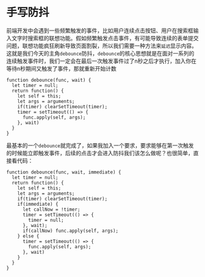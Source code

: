 # 手写防抖
前端开发中会遇到一些频繁触发的事件，比如用户连续点击按钮、用户在搜索框输入文字时搜索框的联想功能。假如频繁触发点击事件，有可能导致连续的表单提交问题，联想功能疯狂刷新导致页面割裂，所以我们需要一种方法来`延迟`显示内容。这就是我们今天的主角`debounce`防抖，`debounce`的核心思想就是在面对一系列的连续触发事件时，我们一定会在最后一次触发事件过了n秒之后才执行，加入你在等待n秒期间又触发了事件，那就重新开始计数

```
function debounce(func, wait) {
  let timer = null;
  return function() {
    let self = this;
    let args = arguments;
    if(timer) clearSetTimeout(timer);
    timer = setTimeout(() => {
      func.apply(self, args);
    }, wait)
  }
}
```
最基本的一个`debounce`就完成了，如果我加入一个要求，要求能够在第一次触发的时候能立即触发事件，后续的点击才会进入防抖我们该怎么做呢？也很简单，直接看代码：
```
function debounce(func, wait, immediate) {
  let timer = null;
  return function() {
    let self = this;
    let args = arguments;
    if(timer) clearSetTimeout(timer);
    if(immediate) {
      let callNow = !timer;
      timer = setTimeout(() => {
        timer = null;
      }, wait);
      if(callNow) func.apply(self, args);
    } else {
      timer = setTimeout(() => {
        func.apply(self, args);
      }, wait)
    }
  }
}
```